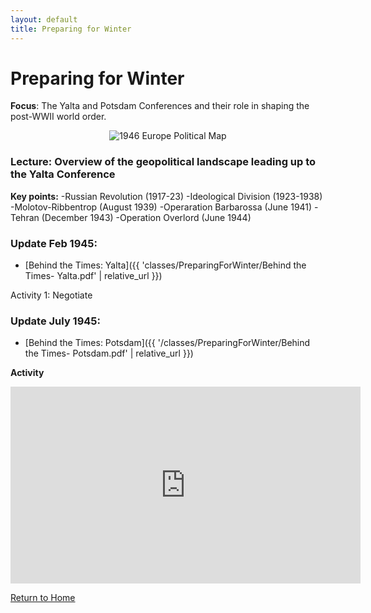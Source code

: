 ```yaml
---
layout: default
title: Preparing for Winter
---
```


# Preparing for Winter

**Focus**: The Yalta and Potsdam Conferences and their role in shaping the post-WWII world order.

<div style="text-align: center;">
  <img src="{{ '/classes/PreparingForWinter/1946_Europe_Political.jpg' | relative_url }}" alt="1946 Europe Political Map" style="max-width: 80%; height: auto;">
</div>

### Lecture: Overview of the geopolitical landscape leading up to the Yalta Conference

**Key points:**
-Russian Revolution (1917-23)
-Ideological Division (1923-1938)
-Molotov-Ribbentrop (August 1939)
-Operaration Barbarossa (June 1941)
-Tehran (December 1943)
-Operation Overlord (June 1944)  

### Update Feb 1945:
- [Behind the Times: Yalta]({{ 'classes/PreparingForWinter/Behind the Times- Yalta.pdf' | relative_url }})

Activity 1: Negotiate
### Update July 1945:
- [Behind the Times: Potsdam]({{ '/classes/PreparingForWinter/Behind the Times- Potsdam.pdf' | relative_url }})

**Activity**
<iframe width="560" height="315" src="https://www.youtube.com/embed/S2PUIQpAEAQ?si=2tRA0rVqh2FQFGew" title="YouTube video player" frameborder="0" allow="accelerometer; autoplay; clipboard-write; encrypted-media; gyroscope; picture-in-picture; web-share" referrerpolicy="strict-origin-when-cross-origin" allowfullscreen></iframe>

[Return to Home](../)
